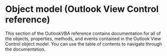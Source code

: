 
# Object model (Outlook View Control reference)

This section of the OutlookVBA reference contains documentation for all of the objects, properties, methods, and events contained in the Outlook View Control object model. You can use the table of contents to navigate through the documentation.

